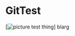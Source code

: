 # GitTest
[![picture test thing](https://avatars2.githubusercontent.com/u/16154304?v=3&u=e7001696e3d6c7dc7611aeb204f8bfb1b2ad07d6&s=400)]
blarg
